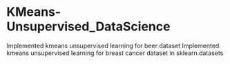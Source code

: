 # KMeans-Unsupervised_DataScience
Implemented kmeans unsupervised learning for beer dataset
Implemented kmeans unsupervised learning for breast cancer dataset in sklearn.datasets
